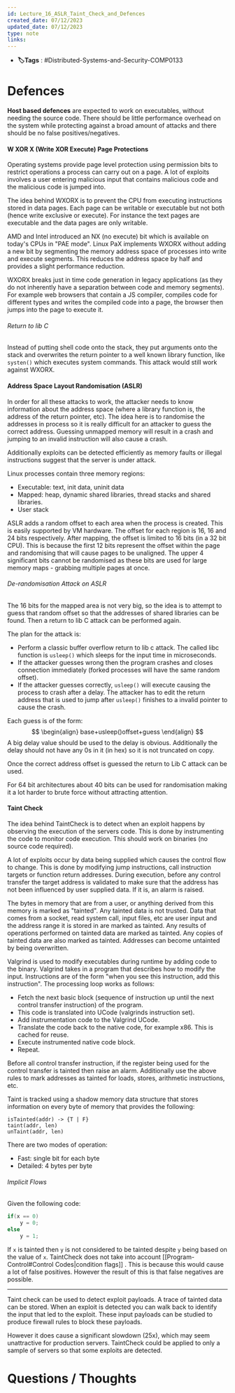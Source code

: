 ```yaml
---
id: Lecture_16_ASLR_Taint_Check_and_Defences
created_date: 07/12/2023
updated_date: 07/12/2023
type: note
links: 
---
```

* **🏷️Tags** : #Distributed-Systems-and-Security-COMP0133 
# Defences

**Host based defences** are expected to work on executables, without needing the source code. There should be little performance overhead on the system while protecting against a broad amount of attacks and there should be no false positives/negatives.

#### W XOR X (Write XOR Execute) Page Protections

Operating systems provide page level protection using permission bits to restrict operations a process can carry out on a page. A lot of exploits involves a user entering malicious input that contains malicious code and the malicious code is jumped into.

The idea behind WXORX is to prevent the CPU from executing instructions stored in data pages. Each page can be writable or executable but not both (hence write exclusive or execute). For instance the text pages are executable and the data pages are only writable.

AMD and Intel introduced an NX (no execute) bit which is available on today's CPUs in "PAE mode". Linux PaX implements WXORX without adding a new bit by segmenting the memory address space of processes into write and execute segments. This reduces the address space by half and provides a slight performance reduction.

WXORX breaks just in time code generation in legacy applications (as they do not inherently have a separation between code and memory segments). For example web browsers that contain a JS compiler, compiles code for different types and writes the compiled code into a page, the browser then jumps into the page to execute it.

###### Return to lib C

Instead of putting shell code onto the stack, they put arguments onto the stack and overwrites the return pointer to a well known library function, like `systen()` which executes system commands. This attack would still work against WXORX.

#### Address Space Layout Randomisation (ASLR)

In order for all these attacks to work, the attacker needs to know information about the address space (where a library function is, the address of the return pointer, etc). The idea here is to randomise the addresses in process so it is really difficult for an attacker to guess the correct address. Guessing unmapped memory will result in a crash and jumping to an invalid instruction will also cause a crash.

Additionally exploits can be detected efficiently as memory faults or illegal instructions suggest that the server is under attack.

Linux processes contain three memory regions:
* Executable: text, init data, uninit data
* Mapped: heap, dynamic shared libraries, thread stacks and shared libraries.
* User stack

ASLR adds a random offset to each area when the process is created. This is easily supported by VM hardware. The offset for each region is 16, 16 and 24 bits respectively. After mapping, the offset is limited to 16 bits (in a 32 bit CPU). This is because the first 12 bits represent the offset within the page and randomising that will cause pages to be unaligned. The upper 4 significant bits cannot be randomised as these bits are used for large memory maps - grabbing multiple pages at once.

###### De-randomisation Attack on ASLR

The 16 bits for the mapped area is not very big, so the idea is to attempt to guess that random offset so that the addresses of shared libraries can be found. Then a return to lib C attack can be performed again.

The plan for the attack is:
* Perform a classic buffer overflow return to lib c attack. The called libc function is `usleep()` which sleeps for the input time in microseconds.
* If the attacker guesses wrong then the program crashes and closes connection immediately (forked processes will have the same random offset).
* If the attacker guesses correctly, `usleep()` will execute causing the process to crash after a delay. The attacker has to edit the return address that is used to jump after `usleep()` finishes to a invalid pointer to cause the crash.


Each guess is of the form:
$$
\begin{align}
base+usleep()offset+guess
\end{align}
$$
A big delay value should be used to the delay is obvious. Additionally the delay should not have any 0s in it (in hex) so it is not truncated on copy.

Once the correct address offset is guessed the return to Lib C attack can be used.

For 64 bit architectures about 40 bits can be used for randomisation making it a lot harder to brute force without attracting attention.

#### Taint Check

The idea behind TaintCheck is to detect when an exploit happens by observing the execution of the servers code. This is done by instrumenting the code to monitor code execution. This should work on binaries (no source code required).

A lot of exploits occur by data being supplied which causes the control flow to change. This is done by modifying jump instructions, call instruction targets or function return addresses. During execution, before any control transfer the target address is validated to make sure that the address has not been influenced by user supplied data. If it is, an alarm is raised.

The bytes in memory that are from a user, or anything derived from this memory is marked as "tainted". Any tainted data is not trusted. Data that comes from a socket, read system call, input files, etc are user input and the address range it is stored in are marked as tainted. Any results of operations performed on tainted data are marked as tainted. Any copies of tainted data are also marked as tainted. Addresses can become untainted by being overwritten.

Valgrind is used to modify executables during runtime by adding code to the binary. Valgrind takes in a program that describes how to modify the input. Instructions are of the form "when you see this instruction, add this instruction". The processing loop works as follows:
* Fetch the next basic block (sequence of instruction up until the next control transfer instruction) of the program.
* This code is translated into UCode (valgrinds instruction set).
* Add instrumentation code to the Valgrind UCode.
* Translate the code back to the native code, for example x86. This is cached for reuse.
* Execute instrumented native code block.
* Repeat.

Before all control transfer instruction, if the register being used for the control transfer is tainted then raise an alarm. Additionally use the above rules to mark addresses as tainted for loads, stores, arithmetic instructions, etc.

Taint is tracked using a shadow memory data structure that stores information on every byte of memory that provides the following:
```
isTainted(addr) -> {T | F}
taint(addr, len)
unTaint(addr, len)
```

There are two modes of operation:
* Fast: single bit for each byte
* Detailed: 4 bytes per byte

###### Implicit Flows

Given the following code:
```c
if(x == 0)
	y = 0;
else
	y = 1;
```

If `x` is tainted then `y` is not considered to be tainted despite `y` being based on the value of `x`. TaintCheck does not take into account [[Program-Control#Control Codes|condition flags]] . This is because this would cause a lot of false positives. However the result of this is that false negatives are possible.

--- 

Taint check can be used to detect exploit payloads. A trace of tainted data can be stored. When an exploit is detected you can walk back to identify the input that led to the exploit. These input payloads can be studied to produce firewall rules to block these payloads.

However it does cause a significant slowdown (25x), which may seem unattractive for production servers. TaintCheck could be applied to only a sample of servers so that some exploits are detected.
# Questions / Thoughts